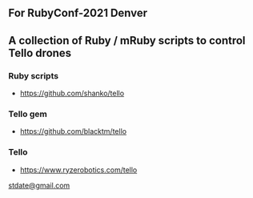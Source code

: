 ## For RubyConf-2021 Denver
## A collection of Ruby / mRuby scripts to control Tello drones

### Ruby scripts
* https://github.com/shanko/tello

### Tello gem
* https://github.com/blacktm/tello

### Tello
* https://www.ryzerobotics.com/tello

stdate@gmail.com

